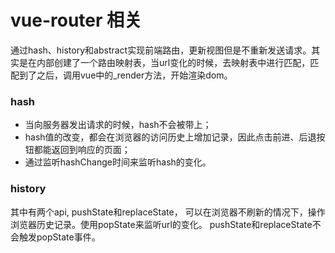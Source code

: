 # vue-router 相关
通过hash、history和abstract实现前端路由，更新视图但是不重新发送请求。其实是在内部创建了一个路由映射表，当url变化的时候，去映射表中进行匹配，匹配到了之后，调用vue中的_render方法，开始渲染dom。

### hash
- 当向服务器发出请求的时候，hash不会被带上；
- hash值的改变，都会在浏览器的访问历史上增加记录，因此点击前进、后退按钮都能返回到响应的页面；
- 通过监听hashChange时间来监听hash的变化。

### history
其中有两个api, pushState和replaceState， 可以在浏览器不刷新的情况下，操作浏览器历史记录。使用popState来监听url的变化。
pushState和replaceState不会触发popState事件。

